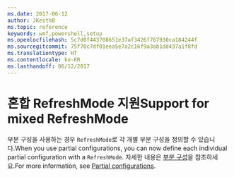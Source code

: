 ```yaml
---
ms.date: 2017-06-12
author: JKeithB
ms.topic: reference
keywords: wmf,powershell,setup
ms.openlocfilehash: 5c7d0f443708651e37af3426f767930ca184244f
ms.sourcegitcommit: 75f70c7df01eea5e7a2c16f9a3ab1dd437a1f8fd
ms.translationtype: HT
ms.contentlocale: ko-KR
ms.lasthandoff: 06/12/2017
---
```

# <a name="support-for-mixed-refreshmode"></a><span data-ttu-id="4da88-102">혼합 RefreshMode 지원</span><span class="sxs-lookup"><span data-stu-id="4da88-102">Support for mixed RefreshMode</span></span>

<span data-ttu-id="4da88-103">부분 구성을 사용하는 경우 `RefreshMode`로 각 개별 부분 구성을 정의할 수 있습니다.</span><span class="sxs-lookup"><span data-stu-id="4da88-103">When you use partial configurations, you can now define each individual partial configuration with a `RefreshMode`.</span></span> <span data-ttu-id="4da88-104">자세한 내용은 [부분 구성](https://msdn.microsoft.com/powershell/dsc/partialconfigs)을 참조하세요.</span><span class="sxs-lookup"><span data-stu-id="4da88-104">For more information, see [Partial configurations](https://msdn.microsoft.com/powershell/dsc/partialconfigs).</span></span>

